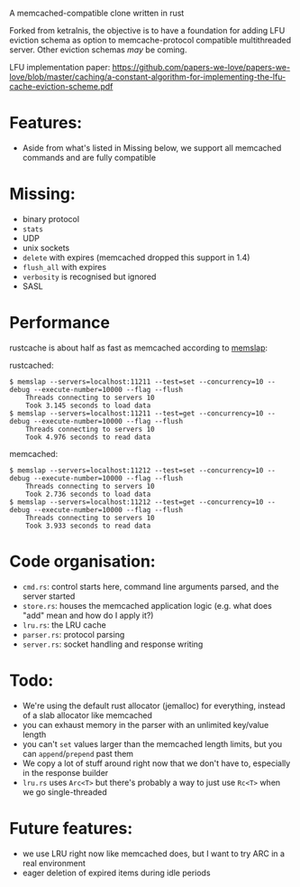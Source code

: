 A memcached-compatible clone written in rust

Forked from ketralnis, the objective is to have a foundation for adding LFU eviction schema as option to memcache-protocol compatible multithreaded server. Other eviction schemas _may_ be coming.

LFU implementation paper: https://github.com/papers-we-love/papers-we-love/blob/master/caching/a-constant-algorithm-for-implementing-the-lfu-cache-eviction-scheme.pdf

# Features:

* Aside from what's listed in Missing below, we support all memcached commands and are fully compatible

# Missing:

* binary protocol
* `stats`
* UDP
* unix sockets
* `delete` with expires (memcached dropped this support in 1.4)
* `flush_all` with expires
* `verbosity` is recognised but ignored
* SASL

# Performance

rustcache is about half as fast as memcached according to [memslap](http://docs.libmemcached.org/bin/memslap.html):

rustcached:

    $ memslap --servers=localhost:11211 --test=set --concurrency=10 --debug --execute-number=10000 --flag --flush
        Threads connecting to servers 10
        Took 3.145 seconds to load data
    $ memslap --servers=localhost:11211 --test=get --concurrency=10 --debug --execute-number=10000 --flag --flush
        Threads connecting to servers 10
        Took 4.976 seconds to read data

memcached:

    $ memslap --servers=localhost:11212 --test=set --concurrency=10 --debug --execute-number=10000 --flag --flush
        Threads connecting to servers 10
        Took 2.736 seconds to load data
    $ memslap --servers=localhost:11212 --test=get --concurrency=10 --debug --execute-number=10000 --flag --flush
        Threads connecting to servers 10
        Took 3.933 seconds to read data

# Code organisation:

* `cmd.rs`: control starts here, command line arguments parsed, and the server started
* `store.rs`: houses the memcached application logic (e.g. what does "add" mean and how do I apply it?)
* `lru.rs`: the LRU cache
* `parser.rs`: protocol parsing
* `server.rs`: socket handling and response writing

# Todo:

* We're using the default rust allocator (jemalloc) for everything, instead of a slab allocator like memcached
* you can exhaust memory in the parser with an unlimited key/value length
* you can't `set` values larger than the memcached length limits, but you can `append`/`prepend` past them
* We copy a lot of stuff around right now that we don't have to, especially in the response builder
* `lru.rs` uses `Arc<T>` but there's probably a way to just use `Rc<T>` when we go single-threaded

# Future features:

* we use LRU right now like memcached does, but I want to try ARC in a real environment
* eager deletion of expired items during idle periods
